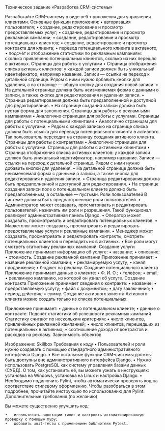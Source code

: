 Техническое задание 
«Разработка CRM-системы»

Разработайте CRM-систему в виде веб-приложения для управления клиентами. 
Основные функции приложения:
	•	авторизация пользователя;
	•	создание, редактирование и просмотр предоставляемых услуг;
	•	создание, редактирование и просмотр рекламной кампании;
	•	создание, редактирование и просмотр потенциальных клиентов;
	•	создание, редактирование и просмотр контракта для клиента;
	•	перевод потенциального клиента в активного;
	•	подсчёт и отображение статистики по рекламным кампаниям: сколько привлечено потенциальных клиентов, сколько из них перешло в активных.
Страницы для работы с услугами
	•	Страница отображения списка активных клиентов: у каждой записи должен быть уникальный идентификатор, например название. Записи — ссылки на переход к детальной странице. Рядом с ними нужно добавить кнопки для удаления, а на странице — общую кнопку для создания новой записи.
	•	На детальной странице должна быть неизменяемая форма с данными о записи, а также кнопка для редактирования и удаления записи.
	•	Страница редактирования должна быть предзаполненной и доступной для редактирования.
	•	На странице создания записи должна быть пустая форма для заполнения.
Страницы для работы с рекламными кампаниями
	•	Аналогично страницам для работы с услугами.
Страницы для работы с потенциальными клиентами
	•	Аналогично страницам для работы с услугами.
	•	Рядом с каждой записью на странице списка должна быть ссылка для перевода потенциального клиента в активного. Так пользователь переходит на страницу создания активного клиента.
Страницы для работы с контрактами
	•	Аналогично страницам для работы с услугами.
Страницы для работы с активными клиентами
	•	Страница отображения списка активных клиентов: у каждой записи должен быть уникальный идентификатор, например название. Записи — ссылки на переход к детальной странице. Рядом с ними нужно добавить кнопки для удаления.
	•	На детальной странице должна быть неизменяемая форма с данными о записи, а также кнопка для редактирования и удаления записи.
	•	Страница редактирования должна быть предзаполненной и доступной для редактирования.
	•	На странице создания записи поле о потенциальном клиенте должно быть предзаполненным, а остальные — пустыми.
Роли пользователей
В системе должны быть преднастроенные роли пользователей.
	•	Администратор может создавать, просматривать и редактировать пользователей, назначать им роли и разрешения. Такой функционал реализует административная панель Django.
	•	Оператор может создавать, просматривать и редактировать потенциальных клиентов.
	•	Маркетолог может создавать, просматривать и редактировать предоставляемые услуги и рекламные кампании.
	•	Менеджер может создавать, просматривать и редактировать контракты, смотреть потенциальных клиентов и переводить их в активных.
	•	Все роли могут смотреть статистику рекламных кампаний.
Создание услуги
Приложение принимает информацию об услуге:
	•	название;
	•	описание;
	•	стоимость.
Создание рекламной кампании
Приложение принимает:
	•	название рекламной кампании;
	•	рекламируемую услугу;
	•	канал продвижения;
	•	бюджет на рекламу.
Создание потенциального клиента
Приложение принимает данные о клиенте:
	•	Ф. И. О.;
	•	телефон;
	•	email;
	•	рекламную кампанию, из которой он узнал об услуге.
Создание контракта
Приложение принимает сведения о контракте:
	•	название;
	•	предоставляемую услугу;
	•	файл с документом;
	•	дату заключения;
	•	период действия;
	•	сумму.
Создание активного клиента
Активного клиента можно создать только из списка потенциальных.

Приложение принимает:
	•	данные о потенциальном клиенте;
	•	данные о контракте.
Подсчёт статистики об успешности рекламных кампаний
Статистику считают по нескольким критериям:
	•	число клиентов, привлечённых рекламной кампанией;
	•	число клиентов, перешедших из потенциальных в активных;
	•	соотношение дохода от контрактов и расходов на рекламу.
Зависимость объектов

Изображение: Skillbox
Требования к коду
	•	Пользователей и роли нужно создавать с помощью стандартного административного интерфейса Django.
	•	Все остальные функции CRM-системы должны быть доступны вне административного интерфейса Django.
	•	Нужно использовать PostgreSQL как систему управления базами данных (СУБД). О том, как установить её, вы можете узнать в инструкциях: установка на Windows, установка на Linux и настройка Django.
	•	Необходимо подключить Pylint, чтобы автоматически проверять код на соответствие стилевому оформлению. Чтобы разобраться в этом подробнее, прочитайте инструкцию по использованию для Pylint.
Дополнительные требования (по желанию)

Вы можете существенно улучшить код:

	•	использовать аннотации типов и настроить автоматизированную проверку с помощью mypy;
	•	добавить unit-тесты с применением библиотеки Pytest.
